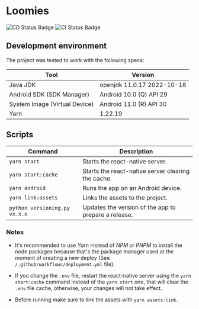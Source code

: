 # Loomies

![CD Status Badge](https://github.com/PedroChaparro/loomies-mobile/actions/workflows/deployment.yml/badge.svg?branch=main)
![CI Status Badge](https://github.com/PedroChaparro/loomies-mobile/actions/workflows/integration.yml/badge.svg)

## Development environment

The project was tested to work with the following specs:

| Tool                          | Version                    |
| ----------------------------- | -------------------------- |
| Java JDK                      | openjdk 11.0.17 2022-10-18 |
| Android SDK (SDK Manager)     | Android 10.0 (Q) API 29    |
| System Image (Virtual Device) | Android 11.0 (R) API 30    |
| Yarn                          | 1.22.19                    |

## Scripts

| Command                       | Description                                          |
| ----------------------------- | ---------------------------------------------------- |
| `yarn start`                  | Starts the react-native server.                      |
| `yarn start:cache`            | Starts the react-native server clearing the cache.   |
| `yarn android`                | Runs the app on an Android device.                   |
| `yarn link:assets`            | Links the assets to the project.                     |
| `python versioning.py vx.x.x` | Updates the version of the app to prepare a release. |

### Notes

- It's recommended to use _Yarn_ instead of _NPM_ or _PNPM_ to install the node
  packages because that's the package manager used at the moment of creating a
  new deploy (See `/.github/workflows/deployment.yml` file).

- If you change the `.env` file, restart the react-native server using the
  `yarn start:cache` command instead of the `yarn start` one, that will clear
  the `.env` file cache, otherwise, your changes will not take effect.

- Before running make sure to link the assets with `yarn assets:link`.

